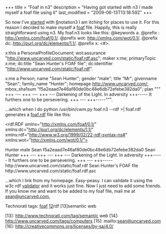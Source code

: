 +++
title = "Foaf in n3"
description = "Having got started with n3 I made myself a foaf file using it"
last_modified = "2009-06-13T13:18:59Z"
+++


So now I've [started][5] with [6]notation3 I am itching for places to use
it. For this reason I decided to make myself a [foaf][7] file. Happily,
this is really straightforward using n3. My foaf.n3 looks like this:
@keywords a.
@prefix : <http://xmlns.com/foaf/0.1/>.
@prefix wot: <http://xmlns.com/wot/0.1/>.
@prefix dc: <http://purl.org/dc/elements/1.1/>.
@prefix x: <#>.

x:this a PersonalProfileDocument;
wot:assurance "http://www.uncarved.com/static/foaf.rdf.asc";
maker x:me;
primaryTopic x:me;
dc:title "Sean Hunter's FOAF file";
dc:identifier "http://www.uncarved.com/static/foaf.rdf".


x:me a Person;
name "Sean Hunter";
gender "male";
title "Mr";
givenname "Sean";
family_name "Hunter";
homepage <http://www.uncarved.com/>;
mbox_sha1sum "f5a2eaad7e46af80de0bc48e6db72efebe382da0";
plan """
+++  ---
+++  ---
+++  ---             Darkening of the Light. In adversity
+++-----             It furthers one to be persevering.
+++  ---
+++-----""".

...which when I do python /usr/bin/cwm.py foaf.n3 --rdf >| foaf.rdf
generates a [foaf.rdf][8] file like this:
<!-- Processed by Id: cwm.py,v 1.164 2004/10/28 17:41:59 timbl Exp -->
<!--     using base file:/home/sean/doc/n3/foaf.n3-->


<rdf:RDF xmlns="http://xmlns.com/foaf/0.1/"
xmlns:dc="http://purl.org/dc/elements/1.1/"
xmlns:rdf="http://www.w3.org/1999/02/22-rdf-syntax-ns#"
xmlns:wot="http://xmlns.com/wot/0.1/">

<Person rdf:about="#me">
<family_name>Hunter</family_name>
<gender>male</gender>
<givenname>Sean</givenname>
<homepage rdf:resource="http://www.uncarved.com/"/>
<mbox_sha1sum>f5a2eaad7e46af80de0bc48e6db72efebe382da0</mbox_sha1sum>
<name>Sean Hunter</name>
<plan>
+++  ---
+++  ---
+++  ---             Darkening of the Light. In adversity
+++-----             It furthers one to be persevering.
+++  ---
+++-----</plan>
<title>Mr</title>
</Person>

<PersonalProfileDocument rdf:about="#this">
<dc:identifier>http://www.uncarved.com/static/foaf.rdf</dc:identifier>
<dc:title>Sean Hunter's FOAF file</dc:title>
<maker rdf:resource="#me"/>
<primaryTopic rdf:resource="#me"/>
<wot:assurance>http://www.uncarved.com/static/foaf.rdf.asc</wot:assurance>
</PersonalProfileDocument>
</rdf:RDF>

...which I link from my homepage. Easy-peasy. I can validate it using
the w3c rdf [validator][9] and it works just fine. Now I just need to add
some friends. If you know me and want to be added to my foaf file, mail
me at [sean@uncarved.com.][10]

Technorati tags: [foaf][11] [12]rdf [13]semantic web

[1]: http://www.uncarved.com/articles/foaf
[2]: http://www.uncarved.com/
[3]: http://www.uncarved.com/articles/contact
[4]: http://www.uncarved.com/login/
[5]: http://www.uncarved.com/blog/gtd_in_n3.mrk
[6]: http://www.w3.org/2000/10/swap/Primer.html
[7]: http://www.foaf-project.org/
[8]: http://www.uncarved.com/static/foaf.rdf
[9]: http://www.w3.org/RDF/Validator/
[10]: mailto:sean@uncarved.com
[11]: http://www.technorati.com/tags/foaf
[12]: http://www.technorati.com/tags/rdf
[13]: http://www.technorati.com/tag/semantic web
[14]: http://www.uncarved.com/tags/computers
[15]: mailto:sean@uncarved.com
[16]: http://creativecommons.org/licenses/by-sa/4.0/

